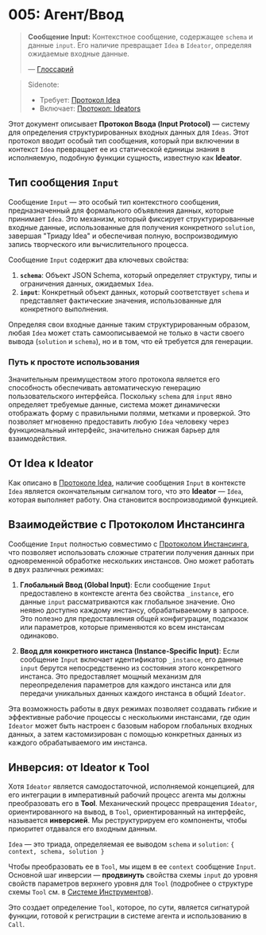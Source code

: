 # 005: Агент/Ввод

> **Сообщение Input:** Контекстное сообщение, содержащее `schema` и данные `input`. Его наличие превращает `Idea` в `Ideator`, определяя ожидаемые входные данные.
>
> — [Глоссарий](./000_glossary.md)

> Sidenote:
>
> - Требует: [Протокол Idea](./101_concept_idea.md)
> - Включает: [Протокол: Ideators](./103_concept_ideator.md)

Этот документ описывает **Протокол Ввода (Input Protocol)** — систему для определения структурированных входных данных для `Ideas`. Этот протокол вводит особый тип сообщения, который при включении в контекст `Idea` превращает ее из статической единицы знания в исполняемую, подобную функции сущность, известную как **Ideator**.

## Тип сообщения `Input`

Сообщение `Input` — это особый тип контекстного сообщения, предназначенный для формального объявления данных, которые принимает `Idea`. Это механизм, который фиксирует структурированные входные данные, использованные для получения конкретного `solution`, завершая "Триаду Idea" и обеспечивая полную, воспроизводимую запись творческого или вычислительного процесса.

Сообщение `Input` содержит два ключевых свойства:

1.  **`schema`**: Объект JSON Schema, который определяет структуру, типы и ограничения данных, ожидаемых `Idea`.
2.  **`input`**: Конкретный объект данных, который соответствует `schema` и представляет фактические значения, использованные для конкретного выполнения.

Определяя свои входные данные таким структурированным образом, любая `Idea` может стать самоописываемой не только в части своего вывода (`solution` и `schema`), но и в том, что ей требуется для генерации.

### Путь к простоте использования

Значительным преимуществом этого протокола является его способность обеспечивать автоматическую генерацию пользовательского интерфейса. Поскольку `schema` для `input` явно определяет требуемые данные, система может динамически отображать форму с правильными полями, метками и проверкой. Это позволяет мгновенно предоставить любую `Idea` человеку через функциональный интерфейс, значительно снижая барьер для взаимодействия.

## От Idea к Ideator

Как описано в [Протоколе Idea](./101_concept_idea.md), наличие сообщения `Input` в контексте `Idea` является окончательным сигналом того, что это **Ideator** — `Idea`, которая выполняет работу. Она становится воспроизводимой функцией.

## Взаимодействие с Протоколом Инстансинга

Сообщение `Input` полностью совместимо с [Протоколом Инстансинга](./008_agent_instancing.md), что позволяет использовать сложные стратегии получения данных при одновременной обработке нескольких инстансов. Оно может работать в двух различных режимах:

1.  **Глобальный Ввод (Global Input)**: Если сообщение `Input` предоставлено в контексте агента без свойства `_instance`, его данные `input` рассматриваются как глобальное значение. Оно неявно доступно каждому инстансу, обрабатываемому в запросе. Это полезно для предоставления общей конфигурации, подсказок или параметров, которые применяются ко всем инстансам одинаково.

2.  **Ввод для конкретного инстанса (Instance-Specific Input)**: Если сообщение `Input` включает идентификатор `_instance`, его данные `input` берутся непосредственно из состояния этого конкретного инстанса. Это предоставляет мощный механизм для переопределения параметров для каждого инстанса или для передачи уникальных данных каждого инстанса в общий `Ideator`.

Эта возможность работы в двух режимах позволяет создавать гибкие и эффективные рабочие процессы с несколькими инстансами, где один `Ideator` может быть настроен с базовым набором глобальных входных данных, а затем кастомизирован с помощью конкретных данных из каждого обрабатываемого им инстанса.

## Инверсия: от Ideator к Tool

Хотя `Ideator` является самодостаточной, исполняемой концепцией, для его интеграции в императивный рабочий процесс агента мы должны преобразовать его в **Tool**. Механический процесс превращения `Ideator`, ориентированного на вывод, в `Tool`, ориентированный на интерфейс, называется **инверсией**. Мы реструктурируем его компоненты, чтобы приоритет отдавался его входным данным.

`Idea` — это триада, определяемая ее выводом `schema` и `solution`:
`{ context, schema, solution }`

Чтобы преобразовать ее в `Tool`, мы ищем в ее `context` сообщение `Input`. Основной шаг инверсии — **продвинуть** свойства схемы `input` до уровня свойств параметров верхнего уровня для `Tool` (подробнее о структуре схемы `Tool` см. в [Системе Инструментов](./002_agent_tool.md)).

Это создает определение `Tool`, которое, по сути, является сигнатурой функции, готовой к регистрации в системе агента и использованию в `Call`.